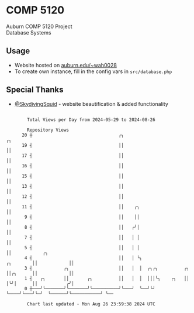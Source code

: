 # COMP 5120
Auburn COMP 5120 Project  
Database Systems

## Usage
- Website hosted on [auburn.edu/~wah0028](https://webhome.auburn.edu/~wah0028/)
- To create own instance, fill in the config vars in `src/database.php`

## Special Thanks
- [@SkydivingSquid](https://github.com/SkydivingSquid) - website beautification & added functionality

```

        Total Views per Day from 2024-05-29 to 2024-08-26

        Repository Views
      20 ┼                                 ╭╮                                    ╭╮
      19 ┤                                 ││                                    ││
      17 ┤                                 ││                                    ││
      16 ┤                                 ││                                    ││
      15 ┤                                 ││                                    ││
      13 ┤                                 ││                                    ││
      12 ┤                                 ││                                    ││
      11 ┤                                 ││    ╭╮                              ││
       9 ┤                                 ││    ││                              ││
       8 ┤                                 ││   ╭╯│                              ││
       7 ┤                                 ││   │ │                              ││
       5 ┤                                 ││   │ │                              ││            ╭╮
       4 ┤                                 ││   │ ╰╮                   ╭╮        ││            ││
       3 ┤            ╭╮                   ││   │  │  ╭╮╭╮          ╭╮ ││╭╮      ││            ││
       1 ┤   ╭╮       ││       ╭╮          ││   │  │  │││╰╮    ╭╮   ││ │╰╯│      ││           ╭╯│
       0 ┼───╯╰───────╯╰───────╯╰──────────╯╰───╯  ╰──╯╰╯ ╰────╯╰───╯╰─╯  ╰──────╯╰───────────╯ ╰──

        Chart last updated - Mon Aug 26 23:59:38 2024 UTC
        
```
